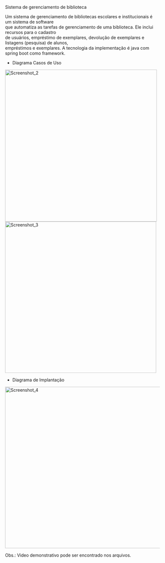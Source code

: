 Sistema de gerenciamento de biblioteca     

Um sistema de gerenciamento de bibliotecas escolares e institucionais é um sistema de software   
que automatiza as tarefas de gerenciamento de uma biblioteca. Ele inclui recursos para o cadastro   
de usuários, empréstimo de exemplares, devolução de exemplares e listagens (pesquisa) de alunos,   
empréstimos e exemplares. A tecnologia da implementação é java com spring boot como framework.   

* Diagrama Casos de Uso   

<img width="494" alt="Screenshot_2" src="https://github.com/moisesdreckmann/javaAula2/assets/95986307/862b00b7-5fb0-457d-a738-087cfacca8ac">   

<img width="492" alt="Screenshot_3" src="https://github.com/moisesdreckmann/javaAula2/assets/95986307/bd620db6-cf38-4a7c-b49e-66a9eb8a13f3">       


* Diagrama de Implantação   

<img width="525" alt="Screenshot_4" src="https://github.com/moisesdreckmann/javaAula2/assets/95986307/2762e706-06a7-4d7e-8716-5f2d782ad885">      


Obs.: Video demonstrativo pode ser encontrado nos arquivos. 
